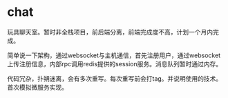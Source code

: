 # chat
玩具聊天室。暂时非全栈项目，前后端分离，前端完成度不高，计划一个月内完成。

简单说一下架构，通过websocket与主机通信，首先注册用户，通过websocket上传注册信息，内部rpc调用redis提供的session服务。消息队列暂时通过内存。

代码冗杂，扑朔迷离，会有多次重写。每次重写前会打tag。并说明使用的技术。首次模拟微服务实现。